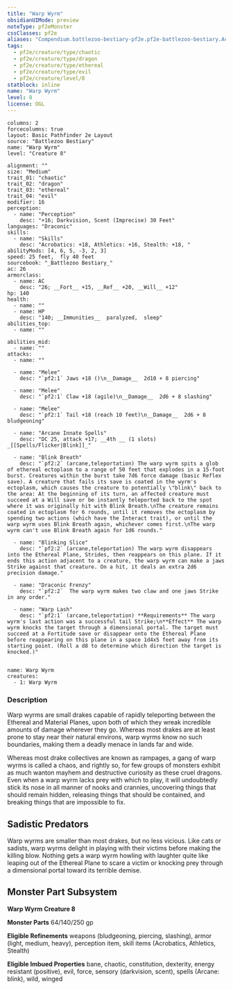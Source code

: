```yaml
---
title: "Warp Wyrm"
obsidianUIMode: preview
noteType: pf2eMonster
cssClasses: pf2e
aliases: "Compendium.battlezoo-bestiary-pf2e.pf2e-battlezoo-bestiary.Actor.PlbHA7l5uUZwIakS" 
tags:
  - pf2e/creature/type/chaotic
  - pf2e/creature/type/dragon
  - pf2e/creature/type/ethereal
  - pf2e/creature/type/evil
  - pf2e/creature/level/8
statblock: inline
name: "Warp Wyrm"
level: 8
license: OGL
---
```


```statblock
columns: 2
forcecolumns: true
layout: Basic Pathfinder 2e Layout
source: "Battlezoo Bestiary"
name: "Warp Wyrm"
level: "Creature 8"

alignment: ""
size: "Medium"
trait_01: "chaotic"
trait_02: "dragon"
trait_03: "ethereal"
trait_04: "evil"
modifier: 16
perception:
  - name: "Perception"
    desc: "+16; Darkvision, Scent (Imprecise) 30 Feet"
languages: "Draconic"
skills:
  - name: "Skills"
    desc: "Acrobatics: +18, Athletics: +16, Stealth: +18, "
abilityMods: [4, 6, 5, -3, 2, 3]
speed: 25 feet,  fly 40 feet
sourcebook: "_Battlezoo Bestiary_"
ac: 26
armorclass:
  - name: AC
    desc: "26; __Fort__ +15, __Ref__ +20, __Will__ +12"
hp: 140
health:
  - name: ""
  - name: HP
    desc: "140; __Immunities__  paralyzed,  sleep"
abilities_top:
  - name: ""

abilities_mid:
  - name: ""
attacks:
  - name: ""

  - name: "Melee"
    desc: "`pf2:1` Jaws +18 ()\n__Damage__  2d10 + 8 piercing"

  - name: "Melee"
    desc: "`pf2:1` Claw +18 (agile)\n__Damage__  2d6 + 8 slashing"

  - name: "Melee"
    desc: "`pf2:1` Tail +18 (reach 10 feet)\n__Damage__  2d6 + 8 bludgeoning"

  - name: "Arcane Innate Spells"
    desc: "DC 25, attack +17; __4th __ (1 slots) _[[Spells/Flicker|Blink]]_"

  - name: "Blink Breath"
    desc: "`pf2:2` (arcane,teleportation) The warp wyrm spits a glob of ethereal ectoplasm to a range of 50 feet that explodes in a 15-foot burst. Creatures within the burst take 7d6 force damage (basic Reflex save). A creature that fails its save is coated in the wyrm's ectoplasm, which causes the creature to potentially \"blink\" back to the area: At the beginning of its turn, an affected creature must succeed at a Will save or be instantly teleported back to the spot where it was originally hit with Blink Breath.\nThe creature remains coated in ectoplasm for 6 rounds, until it removes the ectoplasm by spending two actions (which have the Interact trait), or until the warp wyrm uses Blink Breath again, whichever comes first.\nThe warp wyrm can't use Blink Breath again for 1d6 rounds."

  - name: "Blinking Slice"
    desc: "`pf2:2` (arcane,teleportation) The warp wyrm disappears into the Ethereal Plane, Strides, then reappears on this plane. If it ends this action adjacent to a creature, the warp wyrm can make a jaws Strike against that creature. On a hit, it deals an extra 2d6 precision damage."

  - name: "Draconic Frenzy"
    desc: "`pf2:2`  The warp wyrm makes two claw and one jaws Strike in any order."

  - name: "Warp Lash"
    desc: "`pf2:1` (arcane,teleportation) **Requirements** The warp wyrm's last action was a successful tail Strike;\n**Effect** The warp wyrm knocks the target through a dimensional portal. The target must succeed at a Fortitude save or disappear onto the Ethereal Plane before reappearing on this plane in a space 1d4x5 feet away from its starting point. (Roll a d8 to determine which direction the target is knocked.)"
 
```

```encounter-table
name: Warp Wyrm
creatures:
  - 1: Warp Wyrm
```


### Description
Warp wyrms are small drakes capable of rapidly teleporting between the Ethereal and Material Planes, upon both of which they wreak incredible amounts of damage wherever they go. Whereas most drakes are at least prone to stay near their natural environs, warp wyrms know no such boundaries, making them a deadly menace in lands far and wide.

Whereas most drake collectives are known as rampages, a gang of warp wyrms is called a chaos, and rightly so, for few groups of monsters exhibit as much wanton mayhem and destructive curiosity as these cruel dragons. Even when a warp wyrm lacks prey with which to play, it will undoubtedly stick its nose in all manner of nooks and crannies, uncovering things that should remain hidden, releasing things that should be contained, and breaking things that are impossible to fix.

## Sadistic Predators

Warp wyrms are smaller than most drakes, but no less vicious. Like cats or sadists, warp wyrms delight in playing with their victims before making the killing blow. Nothing gets a warp wyrm howling with laughter quite like leaping out of the Ethereal Plane to scare a victim or knocking prey through a dimensional portal toward its terrible demise.

## Monster Part Subsystem

**Warp Wyrm Creature 8**

**Monster Parts** 64/140/250 gp

**Eligible Refinements** weapons (bludgeoning, piercing, slashing), armor (light, medium, heavy), perception item, skill items (Acrobatics, Athletics, Stealth)

**Eligible Imbued Properties** bane, chaotic, constitution, dexterity, energy resistant (positive), evil, force, sensory (darkvision, scent), spells (Arcane: blink), wild, winged
